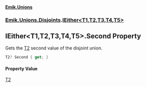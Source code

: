 #### [Emik.Unions](index.md 'index')
### [Emik.Unions.Disjoints](Emik.Unions.Disjoints.md 'Emik.Unions.Disjoints').[IEither&lt;T1,T2,T3,T4,T5&gt;](IEither{T1,T2,T3,T4,T5}.md 'Emik.Unions.Disjoints.IEither<T1,T2,T3,T4,T5>')

## IEither<T1,T2,T3,T4,T5>.Second Property

Gets the [T2](IEither{T1,T2,T3,T4,T5}.md#Emik.Unions.Disjoints.IEither_T1,T2,T3,T4,T5_.T2 'Emik.Unions.Disjoints.IEither<T1,T2,T3,T4,T5>.T2') second value of the disjoint union.

```csharp
T2? Second { get; }
```

#### Property Value
[T2](IEither{T1,T2,T3,T4,T5}.md#Emik.Unions.Disjoints.IEither_T1,T2,T3,T4,T5_.T2 'Emik.Unions.Disjoints.IEither<T1,T2,T3,T4,T5>.T2')